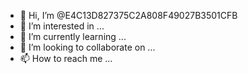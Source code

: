- 👋 Hi, I’m @E4C13D827375C2A808F49027B3501CFB
- 👀 I’m interested in ...
- 🌱 I’m currently learning ...
- 💞️ I’m looking to collaborate on ...
- 📫 How to reach me ...

<!---
E4C13D827375C2A808F49027B3501CFB/E4C13D827375C2A808F49027B3501CFB is a ✨ special ✨ repository because its `README.md` (this file) appears on your GitHub profile.
You can click the Preview link to take a look at your changes.
--->
